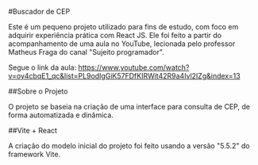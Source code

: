 #Buscador de CEP

Este é um pequeno projeto utilizado para fins de estudo, com foco em adquirir experiência prática com React JS. Ele foi feito a partir do acompanhamento de uma aula no YouTube, lecionada pelo professor Matheus Fraga do canal "Sujeito programador".

Segue o link da aula: https://www.youtube.com/watch?v=oy4cbqE1_qc&list=PL9odIgGiK57FDfKIRWit42R9a4Ivl2IZg&index=13

##Sobre o Projeto

O projeto se baseia na criação de uma interface para consulta de CEP, de forma automatizada e dinâmica.

##Vite + React

A criação do modelo inicial do projeto foi feito usando a versão "5.5.2" do framework Vite. 
